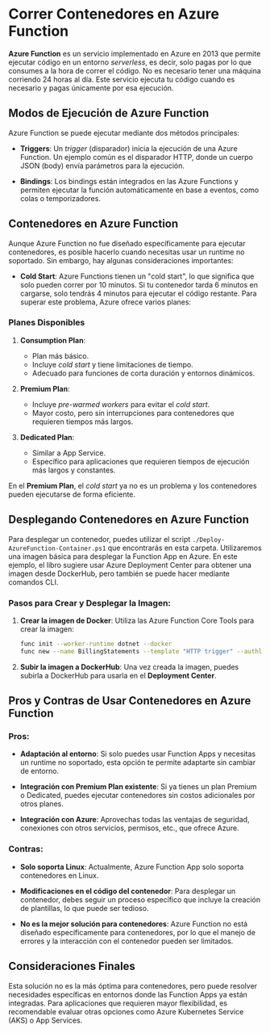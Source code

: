 
# Correr Contenedores en Azure Function

**Azure Function** es un servicio implementado en Azure en 2013 que permite ejecutar código en un entorno *serverless*, es decir, solo pagas por lo que consumes a la hora de correr el código. No es necesario tener una máquina corriendo 24 horas al día. Este servicio ejecuta tu código cuando es necesario y pagas únicamente por esa ejecución.

## Modos de Ejecución de Azure Function

Azure Function se puede ejecutar mediante dos métodos principales:

- **Triggers**: Un *trigger* (disparador) inicia la ejecución de una Azure Function. Un ejemplo común es el disparador HTTP, donde un cuerpo JSON (body) envía parámetros para la ejecución.
  
- **Bindings**: Los bindings están integrados en las Azure Functions y permiten ejecutar la función automáticamente en base a eventos, como colas o temporizadores.

## Contenedores en Azure Function

Aunque Azure Function no fue diseñado específicamente para ejecutar contenedores, es posible hacerlo cuando necesitas usar un runtime no soportado. Sin embargo, hay algunas consideraciones importantes:

- **Cold Start**: Azure Functions tienen un "cold start", lo que significa que solo pueden correr por 10 minutos. Si tu contenedor tarda 6 minutos en cargarse, solo tendrás 4 minutos para ejecutar el código restante. Para superar este problema, Azure ofrece varios planes:

### Planes Disponibles

1. **Consumption Plan**: 
   - Plan más básico.
   - Incluye *cold start* y tiene limitaciones de tiempo.
   - Adecuado para funciones de corta duración y entornos dinámicos.

2. **Premium Plan**: 
   - Incluye *pre-warmed workers* para evitar el *cold start*.
   - Mayor costo, pero sin interrupciones para contenedores que requieren tiempos más largos.

3. **Dedicated Plan**: 
   - Similar a App Service.
   - Específico para aplicaciones que requieren tiempos de ejecución más largos y constantes.

En el **Premium Plan**, el *cold start* ya no es un problema y los contenedores pueden ejecutarse de forma eficiente.

## Desplegando Contenedores en Azure Function

Para desplegar un contenedor, puedes utilizar el script `./Deploy-AzureFunction-Container.ps1` que encontrarás en esta carpeta. Utilizaremos una imagen básica para desplegar la Function App en Azure. En este ejemplo, el libro sugiere usar Azure Deployment Center para obtener una imagen desde DockerHub, pero también se puede hacer mediante comandos CLI.

### Pasos para Crear y Desplegar la Imagen:

1. **Crear la imagen de Docker**: Utiliza las Azure Function Core Tools para crear la imagen:
   
   ```bash
   func init --worker-runtime dotnet --docker
   func new --name BillingStatements --template "HTTP trigger" --authlevel anonymous
   ```

2. **Subir la imagen a DockerHub**: Una vez creada la imagen, puedes subirla a DockerHub para usarla en el **Deployment Center**.

## Pros y Contras de Usar Contenedores en Azure Function

### Pros:
- **Adaptación al entorno**: Si solo puedes usar Function Apps y necesitas un runtime no soportado, esta opción te permite adaptarte sin cambiar de entorno.
  
- **Integración con Premium Plan existente**: Si ya tienes un plan Premium o Dedicated, puedes ejecutar contenedores sin costos adicionales por otros planes.

- **Integración con Azure**: Aprovechas todas las ventajas de seguridad, conexiones con otros servicios, permisos, etc., que ofrece Azure.

### Contras:
- **Solo soporta Linux**: Actualmente, Azure Function App solo soporta contenedores en Linux.

- **Modificaciones en el código del contenedor**: Para desplegar un contenedor, debes seguir un proceso específico que incluye la creación de plantillas, lo que puede ser tedioso.

- **No es la mejor solución para contenedores**: Azure Function no está diseñado específicamente para contenedores, por lo que el manejo de errores y la interacción con el contenedor pueden ser limitados.

## Consideraciones Finales

Esta solución no es la más óptima para contenedores, pero puede resolver necesidades específicas en entornos donde las Function Apps ya están integradas. Para aplicaciones que requieren mayor flexibilidad, es recomendable evaluar otras opciones como Azure Kubernetes Service (AKS) o App Services.

